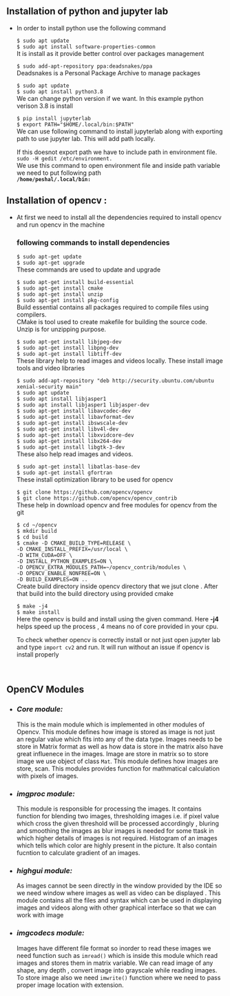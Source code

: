## Installation of python and jupyter lab
- In order to install python use the following command
  
  `$ sudo apt update`<br/>
  `$ sudo apt install software-properties-common`<br/>
  It is install as it provide better control over packages management

  `$ sudo add-apt-repository ppa:deadsnakes/ppa`<br/>
  Deadsnakes is a Personal Package Archive to manage packages

  `$ sudo apt update`</br>
  `$ sudo apt install python3.8`<br/>
  We can change python version if we want. In this example python verison 3.8 is install

  `$ pip install jupyterlab`<br/>
  `$ export PATH="$HOME/.local/bin:$PATH"`<br/>
  We can use following command to install jupyterlab along with exporting path to use jupyter lab. This will add path locally.

  If this doesnot export path we have to include path in environment file.<br/>
  `sudo -H gedit /etc/environment.`<br/>
  We use this command to open environment file and inside path variable we need to put following path<br/> **`/home/peshal/.local/bin:`**

## Installation of opencv : <br/>
- At first we need to install all the dependencies required to install opencv and run opencv in the machine
  ### following commands to install dependencies
  `$ sudo apt-get update`<br/>
  `$ sudo apt-get upgrade`<br/>
  These commands are used to update and upgrade <br/>

  `$ sudo apt-get install build-essential`<br/>
  `$ sudo apt-get install cmake`<br/>
  `$ sudo apt-get install unzip`<br/>
  `$ sudo apt-get install pkg-config`<br/>
  Build essential contains all packages required to compile files using compilers. </br>
  CMake is tool used to create makefile for building the source code. <br/>
  Unzip is for unzipping purpose. <br/>
  
  `$ sudo apt-get install libjpeg-dev`<br/>
  `$ sudo apt-get install libpng-dev`<br/>
  `$ sudo apt-get install libtiff-dev`<br/>
  These library help to read images and videos locally. These install image tools and video libraries

  `$ sudo add-apt-repository "deb http://security.ubuntu.com/ubuntu xenial-security main"`<br/>
  `$ sudo apt update`<br/>
  `$ sudo apt install libjasper1`<br/>
  `$ sudo apt install libjasper1 libjasper-dev`<br/>
  `$ sudo apt-get install libavcodec-dev`<br/>
  `$ sudo apt-get install libavformat-dev`<br/>
  `$ sudo apt-get install ibswscale-dev`<br/>
  `$ sudo apt-get install libv4l-dev`<br/>
  `$ sudo apt-get install libxvidcore-dev`<br/>
  `$ sudo apt-get install libx264-dev`<br/>
  `$ sudo apt-get install libgtk-3-dev`<br/>
  These also help read images and videos.

  `$ sudo apt-get install libatlas-base-dev`<br/>
  `$ sudo apt-get install gfortran`<br/>
  These install optimization library to be used for opencv

  `$ git clone https://github.com/opencv/opencv`<br/>
  `$ git clone https://github.com/opencv/opencv_contrib`<br/>
  These help in download opencv and free modules for opencv from the git


    `$ cd ~/opencv`<br/>
    `$ mkdir build`<br/>
    `$ cd build`<br/>
    `$ cmake -D CMAKE_BUILD_TYPE=RELEASE \`<br/>
            `-D CMAKE_INSTALL_PREFIX=/usr/local \`<br/>
            `-D WITH_CUDA=OFF \`<br/>
            `-D INSTALL_PYTHON_EXAMPLES=ON \`<br/>
            `-D OPENCV_EXTRA_MODULES_PATH=~/opencv_contrib/modules \`<br/>
            `-D OPENCV_ENABLE_NONFREE=ON \`<br/>
            `-D BUILD_EXAMPLES=ON ..`<br/>
  Create build directory inside opencv directory that we jsut clone . After that build into the build directory using provided cmake

  `$ make -j4`<br/>
  `$ make install`<br/>
  Here the opencv is build and install using the given command. Here **-j4** helps speed up the process , 4 means no of core provided in your cpu.<br/>

  To check whether opencv is correctly install or not just open jupyter lab and type `import cv2` and run. It will run without an issue if opencv is install properly

<br/>

## OpenCV Modules
- ### ***Core module:***
  This is the main module which is implemented in other modules of Opencv. This module defines how image is stored as image is not just an regular value which fits into any of the data type. Images needs to be store in Matrix format as well as how data is store in the matrix also have great influenece in the images. Image are store in matrix so to store image we use object of class `Mat`. This module defines how images are store, scan. This modules provides function for mathmatical calculation with pixels of images.

- ### ***imgproc module:***
  This module is responsible for processing the images. It contains function for blending two images, thresholding images i.e. if pixel value which cross the given threshold will be processed accordingly , bluring and smoothing the images as blur images is needed for some ttask in which higher details of images is not required. Histogram of an images which tells which color are highly present in the picture. It also contain fucntion to calculate gradient of an images. 

- ### ***highgui module:***
  As images cannot be seen directly in the window provided by the IDE so we need window where images as well as video can be displayed . This module contains all the files and syntax which can be used in displaying images and videos along with other graphical interface so that we can work with image

- ### ***imgcodecs module:***
  Images have different file format so inorder to read these images we need function such as `imread()` which is inside this module which read images and stores them in matrix variable. We can read image of any shape, any depth , convert image into grayscale while reading images. To store image also we need `imwrite()` function where we need to pass proper image location with extension.
  <br/>